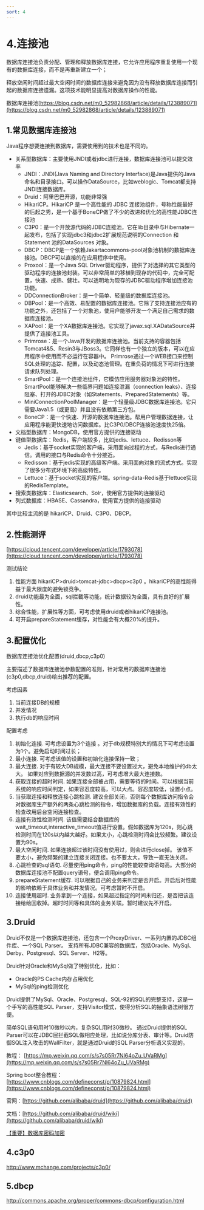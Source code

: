 ```yaml
---
sort: 4
---
```

# 4.连接池

数据库连接池负责分配、管理和释放数据库连接，它允许应用程序重复使用一个现有的数据库连接，而不是再重新建立一个；

释放空闲时间超过最大空闲时间的数据库连接来避免因为没有释放数据库连接而引起的数据库连接遗漏。这项技术能明显提高对数据库操作的性能。

数据库连接池[https://blog.csdn.net/m0_52982868/article/details/123889071](https://blog.csdn.net/m0_52982868/article/details/123889071)

## 1.常见数据库连接池

Java程序想要连接到数据库，需要使用到的技术也是不同的。

- 关系型数据库：主要使用JNDI或者jdbc进行连接，数据库连接池可以提交效率
    - JNDI：JNDI(Java Naming and Directory Interface)是Java提供的Java 命名和目录接口。可以操作DataSource，比如weblogic、Tomcat都支持JNDI连接数据库。
    - Druid：阿里巴巴开源，功能非常强
    - HikariCP。HikariCP 是一个高性能的 JDBC 连接池组件，号称性能最好的后起之秀，是一个基于BoneCP做了不少的改进和优化的高性能JDBC连接池
    - C3P0：是一个开放源代码的JDBC连接池，它在lib目录中与Hibernate一起发布，包括了实现jdbc3和jdbc2扩展规范说明的Connection 和Statement 池的DataSources 对象。
    - DBCP：DBCP是一个依赖Jakartacommons-pool对象池机制的数据库连接池。DBCP可以直接的在应用程序中使用。
    - Proxool：是一个Java SQL Driver驱动程序，提供了对选择的其它类型的驱动程序的连接池封装。可以非常简单的移植到现存的代码中，完全可配置，快速、成熟、健壮。可以透明地为现存的JDBC驱动程序增加连接池功能。
    - DDConnectionBroker：是一个简单、轻量级的数据库连接池。
    - DBPool：是一个高效、易配置的数据库连接池。它除了支持连接池应有的功能之外，还包括了一个对象池，使用户能够开发一个满足自己需求的数据库连接池。
    - XAPool：是一个XA数据库连接池。它实现了javax.sql.XADataSource并提供了连接池工具。
    - Primrose：是一个Java开发的数据库连接池。当前支持的容器包括Tomcat4&5、Resin3与JBoss3。它同样也有一个独立的版本，可以在应用程序中使用而不必运行在容器中。   Primrose通过一个WEB接口来控制SQL处理的追踪、配置，以及动态池管理。在重负荷的情况下可进行连接请求队列处理。
    - SmartPool：是一个连接池组件，它模仿应用服务器对象池的特性。SmartPool能够解决一些临界问题如连接泄漏（connection leaks）、连接阻塞、打开的JDBC对象（如Statements、PreparedStatements）等。
    - MiniConnectionPoolManager：是一个轻量级JDBC数据库连接池。它只需要Java1.5（或更高）并且没有依赖第三方包。
    - BoneCP：是一个快速、开源的数据库连接池。帮用户管理数据连接，让应用程序能更快速地访问数据库。比C3P0/DBCP连接池速度快25倍。
- 文档型数据库：MongoDB，使用官方提供的连接驱动
- 键值型数据库：Redis，客户端较多，比如jedis、lettuce、Redisson等
    - Jedis：基于socket实现的客户端，采用面向过程的方式，与Redis进行通信。调用的接口与Redis命令十分接近。
    - Redisson：基于jedis实现的高级客户端。采用面向对象的流式方式。实现了很多分布式环境下的高级特性。
    - Lettuce：基于socket实现的客户端。spring-data-Redis基于lettuce实现的RedisTemplate。
- 搜索类数据库：Elasticsearch、Solr，使用官方提供的连接驱动
- 列式数据库：HBASE、Cassandra，使用官方提供的连接驱动

其中比较主流的是 hikariCP、Druid、C3P0、DBCP。

## 2.性能测评

[https://cloud.tencent.com/developer/article/1793078](https://cloud.tencent.com/developer/article/1793078)

测试结论
1. 性能方面 hikariCP>druid>tomcat-jdbc>dbcp>c3p0 。hikariCP的高性能得益于最大限度的避免锁竞争。
2. druid功能最为全面，sql拦截等功能，统计数据较为全面，具有良好的扩展性。
3. 综合性能，扩展性等方面，可考虑使用druid或者hikariCP连接池。
4. 可开启prepareStatement缓存，对性能会有大概20%的提升。

## 3.配置优化

数据库连接池优化配置(druid,dbcp,c3p0)

主要描述了数据库连接池参数配置的准则，针对常用的数据库连接池(c3p0,dbcp,druid)给出推荐的配置。

考虑因素 
1. 当前连接DB的规模  
2. 并发情况 
3. 执行db的响应时间

配置考虑
1. 初始化连接. 可考虑设置为3个连接 。对于db规模特别大的情况下可考虑设置为1个。避免启动时间过长；
2. 最小连接. 可考虑该值的设置和初始化连接保持一致；
3. 最大连接. 对于有较大DB规模，最大连接不要设置过大，避免本地维护的db太大。 如果对应到数据源的并发数过高，可考虑增大最大连接数。
4. 获取连接的超时时间. 如果连接全部被占用，需要等待的时间。可以根据当前系统的响应时间判定，如果容忍度较高，可以大点。容忍度较低，设置小点。
5. 当获取连接和释放连接心跳检测. 建议全部关闭，否则每个数据库访问指令会对数据库生产额外的两条心跳检测的指令，增加数据库的负载。连接有效性的检查改用后台空闲连接检查。
6. 连接有效性检测时间. 该值需要结合数据库的wait_timeout,interactive_timeout值进行设置。假如数据库为120s，则心跳检测时间在120s以内越大越好。如果太小，心跳检测时间会比较频繁。建议设置为90s。
7. 最大空闲时间. 如果连接超过该时间没有使用过，则会进行close掉。 该值不要太小，避免频繁的建立连接关闭连接。也不要太大，导致一直无法关闭。
8. 心跳检查的sql语句. 尽量使用ping命令，ping的性能较查询语句高。大部分的数据库连接池不配置query语句，便会调用ping命令。
9. prepareStatement缓存. 可以根据自己的业务来判定是否开启。开启后对性能的影响依赖于具体业务和并发情况。可考虑暂时不开启。
10. 连接使用超时. 业务拿到一个连接，如果超过指定的时间未归还，是否把该连接给给回收掉。超时时间等和具体的业务关联。暂时建议先不开启。

## 3.Druid

Druid不仅是一个数据库连接池，还包含一个ProxyDriver、一系列内置的JDBC组件库、一个SQL Parser。 
支持所有JDBC兼容的数据库，包括Oracle、MySql、Derby、Postgresql、SQL Server、H2等。

Druid针对Oracle和MySql做了特别优化，比如：
- Oracle的PS Cache内存占用优化
- MySql的ping检测优化

Druid提供了MySql、Oracle、Postgresql、SQL-92的SQL的完整支持，这是一个手写的高性能SQL Parser，支持Visitor模式，使得分析SQL的抽象语法树很方便。

简单SQL语句用时10微秒以内，复杂SQL用时30微秒。 通过Druid提供的SQL Parser可以在JDBC层拦截SQL做相应处理，比如说分库分表、审计等。Druid防御SQL注入攻击的WallFilter，就是通过Druid的SQL Parser分析语义实现的。

教程： [https://mp.weixin.qq.com/s/s7s05Rr7Nl64oZu_UVaRMg](https://mp.weixin.qq.com/s/s7s05Rr7Nl64oZu_UVaRMg)

Spring boot整合教程：[https://www.cnblogs.com/defineconst/p/10879824.html](https://www.cnblogs.com/defineconst/p/10879824.html)

官网：[https://github.com/alibaba/druid](https://github.com/alibaba/druid)

文档：[https://github.com/alibaba/druid/wiki](https://github.com/alibaba/druid/wiki)

[【重要】数据库密码加密](https://github.com/alibaba/druid/wiki/%E4%BD%BF%E7%94%A8ConfigFilter)

## 4.c3p0

http://www.mchange.com/projects/c3p0/

## 5.dbcp

http://commons.apache.org/proper/commons-dbcp/configuration.html